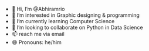 - 👋 Hi, I’m @Abhiramrio
- 👀 I’m interested in Graphic designing & programming
- 🌱 I’m currently learning Computer Science
- 💞️ I’m looking to collaborate on Python in Data Science
- 📫 reach me via email
- 😄 Pronouns: he/him


<!---
Abhiramrio/Abhiramrio is a ✨ special ✨ repository because its `README.md` (this file) appears on your GitHub profile.
You can click the Preview link to take a look at your changes.
--->
